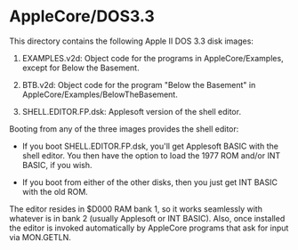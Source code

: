 AppleCore/DOS3.3
================

This directory contains the following Apple II DOS 3.3 disk images:

1.  EXAMPLES.v2d: Object code for the programs in AppleCore/Examples,
    except for Below the Basement.

2.  BTB.v2d: Object code for the program "Below the Basement" in
    AppleCore/Examples/BelowTheBasement.

3.  SHELL.EDITOR.FP.dsk: Applesoft version of the shell editor.

Booting from any of the three images provides the shell editor:

  - If you boot SHELL.EDITOR.FP.dsk, you'll get Applesoft BASIC with
    the shell editor.  You then have the option to load the 1977 ROM
    and/or INT BASIC, if you wish.

  - If you boot from either of the other disks, then you just get INT
    BASIC with the old ROM.

The editor resides in $D000 RAM bank 1, so it works seamlessly with
whatever is in bank 2 (usually Applesoft or INT BASIC).  Also, once
installed the editor is invoked automatically by AppleCore programs
that ask for input via MON.GETLN.


